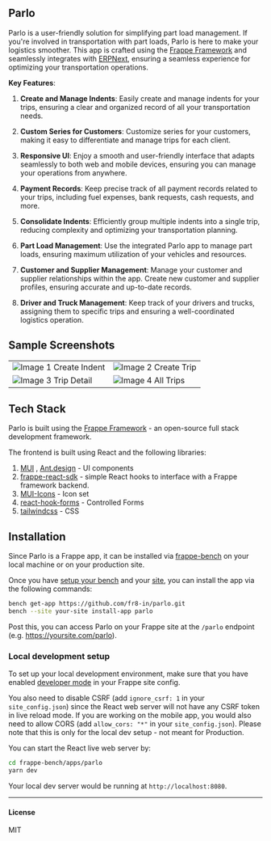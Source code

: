 ## Parlo

Parlo is a user-friendly solution for simplifying part load management. If you're involved in transportation with part loads, Parlo is here to make your logistics smoother. This app is crafted using the [Frappe Framework](https://frappeframework.com/) and seamlessly integrates with [ERPNext](https://erpnext.com/), ensuring a seamless experience for optimizing your transportation operations.

**Key Features**:

1. **Create and Manage Indents**: Easily create and manage indents for your trips, ensuring a clear and organized record of all your transportation needs.

2. **Custom Series for Customers**: Customize series for your customers, making it easy to differentiate and manage trips for each client.

3. **Responsive UI**: Enjoy a smooth and user-friendly interface that adapts seamlessly to both web and mobile devices, ensuring you can manage your operations from anywhere.

4. **Payment Records**: Keep precise track of all payment records related to your trips, including fuel expenses, bank requests, cash requests, and more.

5. **Consolidate Indents**: Efficiently group multiple indents into a single trip, reducing complexity and optimizing your transportation planning.

6. **Part Load Management**: Use the integrated Parlo app to manage part loads, ensuring maximum utilization of your vehicles and resources.

7. **Customer and Supplier Management**: Manage your customer and supplier relationships within the app. Create new customer and supplier profiles, ensuring accurate and up-to-date records.

8. **Driver and Truck Management**: Keep track of your drivers and trucks, assigning them to specific trips and ensuring a well-coordinated logistics operation.

## Sample Screenshots

|           |           |
|-----------|-----------|
| ![Image 1](https://github.com/fr8-in/parlo/assets/96983619/2288073f-0917-40b9-8771-24d2aa1b862c) Create Indent | ![Image 2](https://github.com/fr8-in/parlo/assets/96983619/dedb68e2-4a3d-4b00-b74b-1af5dd0f2553) Create Trip |
| ![Image 3](https://github.com/fr8-in/parlo/assets/96983619/bbc59dac-90d0-46f7-828d-95787ac2accd) Trip Detail | ![Image 4](https://github.com/fr8-in/parlo/assets/77272730/5165437f-76c6-4dc5-bc35-231bc415029d) All Trips |



## Tech Stack

Parlo is built using the [Frappe Framework](https://frappeframework.com) - an open-source full stack development framework. 

The frontend is built using React and the following libraries:

1. [MUI](https://mui.com) , [Ant.design](https://ant.design) - UI components
2. [frappe-react-sdk](https://github.com/nikkothari22/frappe-react-sdk) - simple React hooks to interface with a Frappe framework backend.
3. [MUI-Icons](https://mui.com/material-ui/material-icons/) - Icon set
4. [react-hook-forms](https://www.react-hook-form.com) - Controlled Forms
5. [tailwindcss](https://tailwindcss.com) - CSS


## Installation

Since Parlo is a Frappe app, it can be installed via [frappe-bench](https://frappeframework.com/docs/v14/user/en/bench) on your local machine or on your production site.

Once you have [setup your bench](https://frappeframework.com/docs/v14/user/en/installation) and your [site](https://frappeframework.com/docs/v14/user/en/tutorial/install-and-setup-bench), you can install the app via the following commands:

```bash
bench get-app https://github.com/fr8-in/parlo.git
bench --site your-site install-app parlo
```

Post this, you can access Parlo on your Frappe site at the `/parlo` endpoint (e.g. https://yoursite.com/parlo). 

### Local development setup

To set up your local development environment, make sure that you have enabled [developer mode](https://frappeframework.com/how-to-enable-developer-mode-in-frappe) in your Frappe site config. 

You also need to disable CSRF (add `ignore_csrf: 1` in your `site_config.json`) since the React web server will not have any CSRF token in live reload mode. If you are working on the mobile app, you would also need to allow CORS (add `allow_cors: "*"` in your `site_config.json`). Please note that this is only for the local dev setup - not meant for Production. 

You can start the React live web server by:

```bash
cd frappe-bench/apps/parlo
yarn dev
```

Your local dev server would be running at `http://localhost:8080`.

<hr>


#### License

MIT
